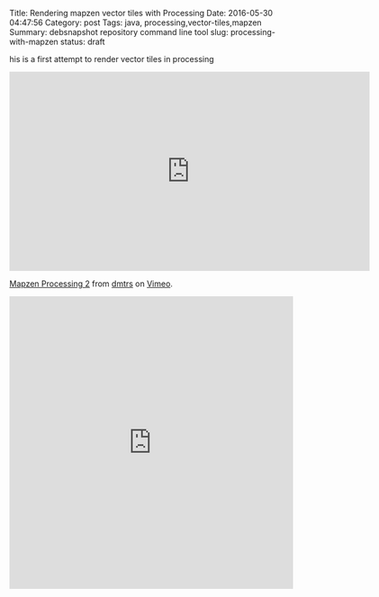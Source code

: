 Title: Rendering mapzen vector tiles with Processing
Date: 2016-05-30 04:47:56
Category: post
Tags: java, processing,vector-tiles,mapzen
Summary: debsnapshot repository command line tool
slug: processing-with-mapzen
status: draft


his is a first attempt to render vector tiles in processing


<iframe src="https://player.vimeo.com/video/163978101" width="640" height="354" frameborder="0" webkitallowfullscreen mozallowfullscreen allowfullscreen></iframe>
<p><a href="https://vimeo.com/163978101">Mapzen Processing 2</a> from <a href="https://vimeo.com/user50741619">dmtrs</a> on <a href="https://vimeo.com">Vimeo</a>.</p>

<iframe width="100%" height="520" frameborder="0" src="https://dmtrs.cartodb.com/viz/65c93cb8-298e-11e6-8d9f-0e787de82d45/embed_map" allowfullscreen webkitallowfullscreen mozallowfullscreen oallowfullscreen msallowfullscreen></iframe>
